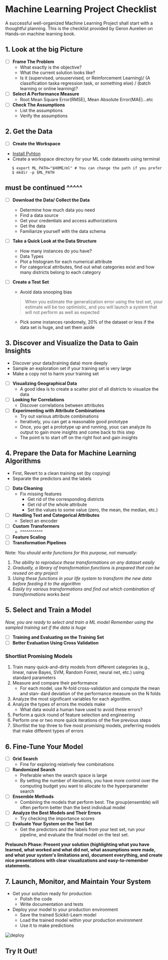 # Machine Learning Project Checklist
A successful well-organized Machine Learning Project shall start with a thoughtful planning. This is the checklist provided by Geron Aurelien on Hands-on machine learning book.

## 1. Look at the big Picture
- [ ] **Frame The Problem<br/>**
  - What exactly is the objective? <br/>
  - What the current solution looks like?<br/>
  - Is it (supervised, unsuoervised, or Reinforcement Learning)/ (A classification taska regression task, or something else) / (batch learning or online learning)?<br/>
- [ ] **Select A Performance Measure**<br/>
  - Root Mean Square Error(RMSE), Mean Absolute Error(MAE)...etc<br/>
- [ ] **Check The Assumptions**<br/>
  - List the assumptions <br/>
  - Verify the assumptions

## **2. Get the Data**
- [ ] **Create the Workspace**<br/>
- [Install Pyhton](https://www.python.org/) <br/>
- Create a workspace directory for your ML code datasets using terminal
```
   $ export ML_PATH="$HOME/ml" # You can change the path if you prefer
   $ mkdir -p $ML_PATH 
```
## must be continued ^^^^^

- [ ] **Download the Data/ Collect the Data**<br/>
  - Determine how much data you need<br/>
  - Find a data source
  - Get your credentials and access authorizations<br/>
  - Get the data
  - Familiarize yourself with the data schema<br/>
- [ ] **Take a Quick Look at the Data Structure**<br/>
  - How many instances do you have?<br/>
  - Data Types<br/>
  - Plot a histogram for each numerical attribute<br/>
  - For categorical attributes, find out what categories exist and how many districts belong to each category<br/>
  
- [ ] **Create a Test Set**<br/>
  - Avoid data snooping bias
  > When you estimate the generalization error using the test
  set, your estimate will be too optimistic, and you will launch a system that will not
  perform as well as expected
  - Pick some instances randomely, 20% of the dataset or less if the data set is huge, and set them aside

## **3. Discover and Visualize the Data to Gain Insights**<br/>
  - Discover your data(training data) more deeply <br/>
  - Sample an exploration set if your training set is very large<br/>
  - Make a copy not to harm your training set<br/>
- [ ] **Visualizing Geographical Data**<br/>
  - A good idea is to create a scatter plot of all districts to visualize the data<br/>
- [ ] **Looking for Correlations**<br/>
  - Discover correlations between attributes
- [ ] **Experimenting with Attribute Combinations**<br/>
  - Try out various attribute combinations<br/>
  - Iteratively, you can get a reasonable good prototype<br/>
  - Once, you get a prototype up and running, youc can analyze its output to gain more insights and come back to this step<br/>
  - The point is to start off on the right foot and gain insights
  
## **4. Prepare the Data for Machine Learning Algorithms**
  - First, Revert to a clean training set (by copying)<br/>
  - Separate the predictors and the labels
- [ ] **Data Cleaning**<br/>
  - Fix missing features
    - Get rid of the corresponding districts<br/>
    - Get rid of the whole attribute<br/>
    - Set the values to some value (zero, the mean, the median, etc.)
- [ ] **Handling Text and Categorical Attributes**<br/>
  - Select an encoder
- [ ] **Custom Transformers**<br/>
  - ^^^^^^^^^^^
- [ ] **Feature Scaling**<br/>
- [ ] **Transformation Pipelines**<br/>

Note: _You should write functions for this purpose, not manually:_
  1. _The ability to reproduce these transformations on any dataset easily_<br/>
  2. _Gradually, a library of transformation functions is prepared that can be reused on any project_<br/>
  3. _Using these functions in your life system to transform the new data before feeding it to the algorithm_<br/>
  4. _Easily try various transformations and find out which combination of transformations works best_
  

## **5. Select and Train a Model**
  _Now, you are ready to select and train a ML model_
  _Remember using the sampled training set if the data is huge_
- [ ] **Training and Evaluating on the Training Set**<br/>
- [ ] **Better Evaluation Using Cross Validation**<br/>
### Shortlist Promising Models
1. Train many quick-and-dirty models from different categories (e.g., linear, naive
Bayes, SVM, Random Forest, neural net, etc.) using standard parameters
2. Measure and compare their performance
    - For each model, use N-fold cross-validation and compute the mean and stan‐
dard deviation of the performance measure on the N folds
3. Analyze the most significant variables for each algorithm.
4. Analyze the types of errors the models make
    - What data would a human have used to avoid these errors?
5. Perform a quick round of feature selection and engineering
6. Perform one or two more quick iterations of the five previous steps
7. Shortlist the top three to five most promising models, preferring models that
make different types of errors

## **6. Fine-Tune Your Model**
- [ ] **Grid Search**<br/>
  - Fine for exploring relatively few combinations
- [ ] **Randomized Search**<br/>
  - Preferable when the search space is large
  - By setting the number of iterations, you have more control over the computing budget you want to allocate to the hyperparameter search
- [ ] **Ensemble Methods**<br/>
  -  Combining the models that perform best. The group(ensemble) will often perform better than the best individual model
- [ ] **Analyze the Best Models and Their Errors**<br/>
  - Try checking the importance scores 
- [ ] **Evaluate Your System on the Test Set**<br/>
  - Get the predictors and the labels from your test set, run your pipeline, and evaluate the final model on the test set.

**Prelaunch Phase: Present your solution (highlighting what you have learned, what worked and what did not, what assumptions were made, and what your system's limitations are), document everything, and create nice presentations with clear visualizations and easy-to-remember statements.**
## **7. Launch, Monitor, and Maintain Your System**
  - Get your solution ready for production
    - Polish the code
    - Write documentation and tests
  - Deploy your model to your production environment 
    - Save the trained Sckikit-Learn model
    - Load the trained model within your production environment
    - Use it to make predictions<br/>
    
![deploy](https://user-images.githubusercontent.com/103903785/188489588-cc7559f6-7bf5-4cac-a0ee-8002281a28e3.jpg)


## **Try It Out!**

